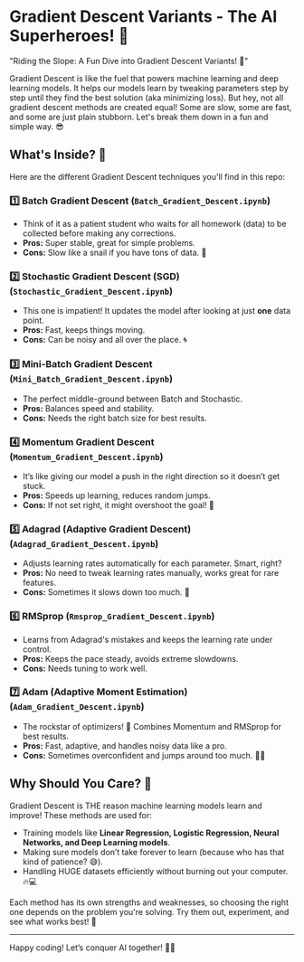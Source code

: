 # Gradient Descent Variants - The AI Superheroes! 🚀
"Riding the Slope: A Fun Dive into Gradient Descent Variants! 🎢"


Gradient Descent is like the fuel that powers machine learning and deep learning models. It helps our models learn by tweaking parameters step by step until they find the best solution (aka minimizing loss). But hey, not all gradient descent methods are created equal! Some are slow, some are fast, and some are just plain stubborn. Let's break them down in a fun and simple way. 😎

## What's Inside? 📂

Here are the different Gradient Descent techniques you'll find in this repo:

### 1️⃣ Batch Gradient Descent (`Batch_Gradient_Descent.ipynb`)
- Think of it as a patient student who waits for all homework (data) to be collected before making any corrections.
- **Pros:** Super stable, great for simple problems.
- **Cons:** Slow like a snail if you have tons of data. 🐌

### 2️⃣ Stochastic Gradient Descent (SGD) (`Stochastic_Gradient_Descent.ipynb`)
- This one is impatient! It updates the model after looking at just **one** data point.
- **Pros:** Fast, keeps things moving.
- **Cons:** Can be noisy and all over the place. 🌀

### 3️⃣ Mini-Batch Gradient Descent (`Mini_Batch_Gradient_Descent.ipynb`)
- The perfect middle-ground between Batch and Stochastic.
- **Pros:** Balances speed and stability.
- **Cons:** Needs the right batch size for best results.

### 4️⃣ Momentum Gradient Descent (`Momentum_Gradient_Descent.ipynb`)
- It’s like giving our model a push in the right direction so it doesn’t get stuck.
- **Pros:** Speeds up learning, reduces random jumps.
- **Cons:** If not set right, it might overshoot the goal! 🎯

### 5️⃣ Adagrad (Adaptive Gradient Descent) (`Adagrad_Gradient_Descent.ipynb`)
- Adjusts learning rates automatically for each parameter. Smart, right?
- **Pros:** No need to tweak learning rates manually, works great for rare features.
- **Cons:** Sometimes it slows down too much. 🐢

### 6️⃣ RMSprop (`Rmsprop_Gradient_Descent.ipynb`)
- Learns from Adagrad's mistakes and keeps the learning rate under control.
- **Pros:** Keeps the pace steady, avoids extreme slowdowns.
- **Cons:** Needs tuning to work well.

### 7️⃣ Adam (Adaptive Moment Estimation) (`Adam_Gradient_Descent.ipynb`)
- The rockstar of optimizers! 🎸 Combines Momentum and RMSprop for best results.
- **Pros:** Fast, adaptive, and handles noisy data like a pro.
- **Cons:** Sometimes overconfident and jumps around too much. 🤷‍♂️

## Why Should You Care? 🤔

Gradient Descent is THE reason machine learning models learn and improve! These methods are used for:
- Training models like **Linear Regression, Logistic Regression, Neural Networks, and Deep Learning models**.
- Making sure models don’t take forever to learn (because who has that kind of patience? 😅).
- Handling HUGE datasets efficiently without burning out your computer. 🔥💻

Each method has its own strengths and weaknesses, so choosing the right one depends on the problem you're solving. Try them out, experiment, and see what works best! 🚀

---

Happy coding! Let’s conquer AI together! 🤖🔥
